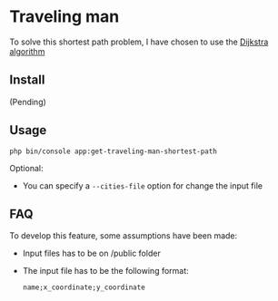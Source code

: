 # Traveling man

To solve this shortest path problem, I have chosen to use the [Dijkstra algorithm](https://en.wikipedia.org/wiki/Dijkstra%27s_algorithm)

## Install
(Pending)

## Usage

```php bin/console app:get-traveling-man-shortest-path```

Optional:
- You can specify a ```--cities-file``` option for change the input file

## FAQ
To develop this feature, some assumptions have been made:
- Input files has to be on /public folder
- The input file has to be the following format:

    ```name;x_coordinate;y_coordinate```